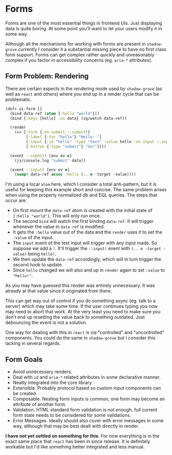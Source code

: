 # Forms

Forms are one of the most essential things in frontend UIs. Just displaying data is quite boring. At some point you'll want to let your users modify it in some way.

Although all the mechanisms for working with forms are present in `shadow-grove` currently I consider it a substantial missing piece to have no first class form support. Forms can get complex rather quickly and unreasonably complex if you factor in accessibility concerns (eg. `aria-*` attributes).

## Form Problem: Rendering

There are certain aspects in the rendering mode used by `shadow-grove` (as well as `react` and others) where you end up in a render cycle that can be problematic.

```clojure
(defc ui-form []
  (bind data-ref (atom {:hello "world"}))
  (bind {:keys [hello] :as data} (sg/watch data-ref))

  (render
    (<< [:form {:on-submit ::submit!}
         [:label {:for "hello"} "Hello: "]
         [:input {:id "hello" :type "text" :value hello :on-input ::input!}]
         [:button {:type "submit"} "Go!"]]))

  (event ::submit! [env ev e]
    (js/console.log "submit" data))

  (event ::input! [env ev e]
    (swap! data-ref assoc :hello (.. e -target -value)))) 
```

I'm using a local `atom` here, which I consider a total anti-pattern, but it is useful for keeping this example short and concise. The same problem arises when using the properly normalized db and EQL queries. The steps that occur are:

- On first mount the `data-ref` atom is created with the initial state of `{:hello "world"}`. This will only run once.
- The second `bind` will watch the first binding `data-ref`. It will trigger whenever the value in `data-ref` is modified.
- It gets the `:hello` value out of the data and the `render` uses it to set the `:value` of the input.
- The `input` event of the text input will trigger with any input made. So suppose we add a `!`. It'll trigger the `::input!` event with `(.. e -target -value)` being `hello!`.
- We then update the `data-ref` accordingly, which will in turn trigger the second hook to update.
- Since `hello` changed we will also and up in `render` again to set `:value` to `"hello!"`. 

As you may have guessed this render was entirely unnecessary. It was already at that value since it originated from there.

This can get way out of control if you do something async (eg. talk to a server) which may take some time. If the user continues typing you now may need to abort that work. At the very least you need to make sure you don't end up resetting the value back to something outdated. Just debouncing the event is not a solution.

One way for dealing with this in `react` is via "controlled" and "uncontrolled" components. You could do the same in `shadow-grove` but I consider this lacking in several regards.

## Form Goals

- Avoid unnecessary renders.
- Deal with `id` and `aria-*` related attributes in some declarative manner.
- Neatly integrated into the core library
- Extensible. Probably protocol based so custom input components can be created.
- Composable. Nesting form inputs is common, one form may become an attribute of another form.
- Validation. HTML standard form validation is not enough, full current form state needs to be considered for some validations.
- Error Messages. Ideally should also cover with error messages in some way, although that may be best dealt with directly in render.

**I have not yet settled on something for this.** For now everything is in the exact same place that `react` has been in since release. It is definitely workable but I'd like something better integrated and less manual.